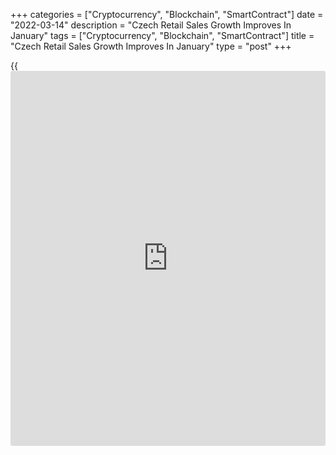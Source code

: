 +++
categories = ["Cryptocurrency", "Blockchain", "SmartContract"]
date = "2022-03-14"
description = "Czech Retail Sales Growth Improves In January"
tags = ["Cryptocurrency", "Blockchain", "SmartContract"]
title = "Czech Retail Sales Growth Improves In January"
type = "post"
+++

{{<iframe id="large-banner" src="https://www.bounty.group/#slide=2.0" width="100%" height="600" scrolling="no" style="border: 0px solid rgb(216, 221, 230); border-radius: 3px;">}}

The Czech retail sales grew at a faster pace in January after easing in
the previous month, data from the Czech Statistical Office showed on
Monday.

Retail sales grew by a working-day 8.5 percent year-on-year in January,
following a 0.1 percent rise in December. In November, retail sales rose
11.8 percent.

On a month-on-month basis, retail sales excluding automobile trade rose
a seasonally adjusted 1.6 percent in January.

Sales of non-food gained 2.2 percent, while those of food goods declined
0.2 percent. Sales of automotive fuel increased 4.7 percent.

Retail sales growth was largely led by sales in 'clothing and footwear'
and 'other household equipment', the agency said.

Sales online or through mail orders decreased 5.7 percent from a year
ago owing to the high growth in January 2021, when brick and mortar
stores were closed, the statistical office said.

"High growth rates were mainly recorded by stores that were last January
affected by measures related to the corona virus pandemic," Marie
Bouskova, a statistical office official, said.

For comments and feedback [contact](https://www.playgroundfx.com/contact/): editorial@rtt[news](https://www.letsplayfx.com/blog/forex-news-website/).com

[Economic News][1]

 **What parts of the world are seeing the best (and worst) economic
performances lately? Click[here][2] to check out our [Econ Scorecard][2]
and find out! See up-to-the-moment [ranking](https://www.playgroundfx.com/blog/crypto-exchange-ranking/)s for the best and worst
performers in [GDP][3], [unemployment rate][4], [inflation][5] and much
more.**

   1. www.rtt[news](https://www.letsplayfx.com/blog/forex-news-website/).com/Content/EconomicNews.aspx
   2. www.rtt[news](https://www.letsplayfx.com/blog/forex-news-website/).com/economic-scorecard/world-rank/unemployment-rate/highest-performance.aspx
   3. www.rtt[news](https://www.letsplayfx.com/blog/forex-news-website/).com/economic-scorecard/world-rank/GDP/highest-performance.aspx
   4. www.rtt[news](https://www.letsplayfx.com/blog/forex-news-website/).com/economic-scorecard/world-rank/unemployment-rate/lowest-performance.aspx
   5. www.rtt[news](https://www.letsplayfx.com/blog/forex-news-website/).com/economic-scorecard/world-rank/CPI/highest-performance.aspx